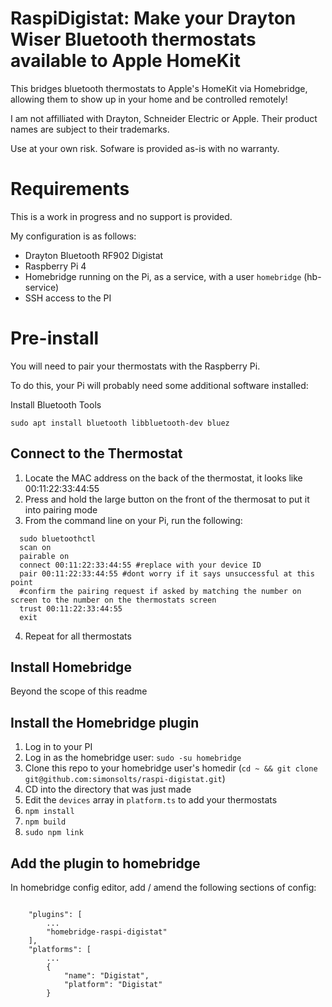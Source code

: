 # RaspiDigistat: Make your Drayton Wiser Bluetooth thermostats available to Apple HomeKit
This bridges bluetooth thermostats to Apple's HomeKit via Homebridge, allowing them to show up in your home and be controlled remotely!

I am not affilliated with Drayton, Schneider Electric or Apple. Their product names are subject to their trademarks.

Use at your own risk. Sofware is provided as-is with no warranty. 

# Requirements
This is a work in progress and no support is provided. 

My configuration is as follows:
* Drayton Bluetooth RF902 Digistat
* Raspberry Pi 4
* Homebridge running on the Pi, as a service, with a user `homebridge` (hb-service)
* SSH access to the PI

# Pre-install
You will need to pair your thermostats with the Raspberry Pi. 

To do this, your Pi will probably need some additional software installed: 

Install Bluetooth Tools
```
sudo apt install bluetooth libbluetooth-dev bluez
```

## Connect to the Thermostat
1. Locate the MAC address on the back of the thermostat, it looks like 00:11:22:33:44:55
2. Press and hold the large button on the front of the thermosat to put it into pairing mode
3. From the command line on your Pi, run the following: 
```
  sudo bluetoothctl
  scan on
  pairable on
  connect 00:11:22:33:44:55 #replace with your device ID
  pair 00:11:22:33:44:55 #dont worry if it says unsuccessful at this point
  #confirm the pairing request if asked by matching the number on screen to the number on the thermostats screen
  trust 00:11:22:33:44:55
  exit
```
4. Repeat for all thermostats

## Install Homebridge
Beyond the scope of this readme

## Install the Homebridge plugin
1. Log in to your PI 
2. Log in as the homebridge user: `sudo -su homebridge`
3. Clone this repo to your homebridge user's homedir (`cd ~ && git clone git@github.com:simonsolts/raspi-digistat.git`)
4. CD into the directory that was just made
5. Edit the `devices` array in `platform.ts` to add your thermostats
5. `npm install`
6. `npm build`
7. `sudo npm link`

## Add the plugin to homebridge
In homebridge config editor, add / amend the following sections of config:
```

    "plugins": [
        ...
        "homebridge-raspi-digistat"
    ],
    "platforms": [
        ...
        {
            "name": "Digistat",
            "platform": "Digistat"
        }
```

